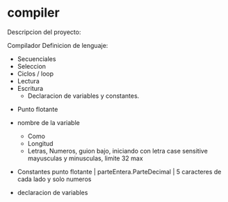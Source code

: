 # compiler

Descripcion del proyecto: 

Compilador
Definicion de lenguaje: 

- Secuenciales
- Seleccion
- Ciclos / loop
- Lectura
- Escritura 
    - Declaracion de variables y constantes. 

+ Punto flotante 
+ nombre de la variable
    - Como 
    - Longitud 
    * Letras, Numeros, guion bajo, iniciando con letra case sensitive mayusculas y minusculas, limite 32 max

+ Constantes punto flotante | parteEntera.ParteDecimal | 5 caracteres de cada lado y solo numeros
+ declaracion de variables 